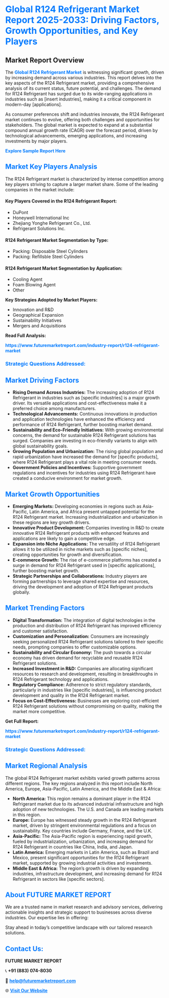<h1 style="color: #007BFF;">Global R124 Refrigerant Market Report 2025-2033: Driving Factors, Growth Opportunities, and Key Players</h1>

<section id="overview">
<h2>Market Report Overview</h2>
<p>The <a href="https://www.futuremarketreport.com/industry-report/r124-refrigerant-market" style="color: #007BFF; text-decoration: none;"><strong>Global R124 Refrigerant Market</strong></a> is witnessing significant growth, driven by increasing demand across various industries. This report delves into the key aspects of the R124 Refrigerant market, providing a comprehensive analysis of its current status, future potential, and challenges. The demand for R124 Refrigerant has surged due to its wide-ranging applications in industries such as [insert industries], making it a critical component in modern-day [applications].</p>
<p>As consumer preferences shift and industries innovate, the R124 Refrigerant market continues to evolve, offering both challenges and opportunities for stakeholders. The global market is expected to expand at a substantial compound annual growth rate (CAGR) over the forecast period, driven by technological advancements, emerging applications, and increasing investments by major players.</p>
</section>

<section id="overview">
<p><a href="https://www.futuremarketreport.com/request-sample/reportId=87634" style="color: #007BFF; text-decoration: none;"><strong>Explore Sample Report Here</strong></a></p>
</section>

<section id="key-players">
<h2 style="color: #007BFF;">Market Key Players Analysis</h2>
<p>The R124 Refrigerant market is characterized by intense competition among key players striving to capture a larger market share. Some of the leading companies in the market include:</p>
<h4>Key Players Covered in the R124 Refrigerant Report:</h4>
<ul><li>DuPont</li><li>Honeywell International Inc</li><li>Zhejiang Yonghe Refrigerant Co., Ltd.</li><li>Refrigerant Solutions Inc.</li></ul>
<h4>R124 Refrigerant Market Segmentation by Type:</h4>
<ul><li>Packing: Disposable Steel Cylinders</li><li>Packing: Refillsble Steel Cylinders</li></ul>

<h4>R124 Refrigerant Market Segmentation by Application:</h4>
<ul><li>Cooling Agent</li><li>Foam Blowing Agent</li><li>Other</li></ul>
<p><strong>Key Strategies Adopted by Market Players:</strong></p>
<ul>
<li>Innovation and R&D</li>
<li>Geographical Expansion</li>
<li>Sustainability Initiatives</li>
<li>Mergers and Acquisitions</li>
</ul>
</section>

<section>
<p><strong>Read Full Analysis: </strong></p><a href="https://www.futuremarketreport.com/industry-report/r124-refrigerant-market" style="color: #007BFF; text-decoration: none;"><strong>https://www.futuremarketreport.com/industry-report/r124-refrigerant-market</strong></a>
<h3 style="color: #007BFF;">Strategic Questions Addressed:</h3>
</section>

<section id="driving-factors">
<h2 style="color: #007BFF;">Market Driving Factors</h2>
<ul>
<li><strong>Rising Demand Across Industries:</strong> The increasing adoption of R124 Refrigerant in industries such as [specific industries] is a major growth driver. Its versatile applications and cost-effectiveness make it a preferred choice among manufacturers.</li>
<li><strong>Technological Advancements:</strong> Continuous innovations in production and application technologies have enhanced the efficiency and performance of R124 Refrigerant, further boosting market demand.</li>
<li><strong>Sustainability and Eco-Friendly Initiatives:</strong> With growing environmental concerns, the demand for sustainable R124 Refrigerant solutions has surged. Companies are investing in eco-friendly variants to align with global sustainability goals.</li>
<li><strong>Growing Population and Urbanization:</strong> The rising global population and rapid urbanization have increased the demand for [specific products], where R124 Refrigerant plays a vital role in meeting consumer needs.</li>
<li><strong>Government Policies and Incentives:</strong> Supportive government regulations and incentives for industries using R124 Refrigerant have created a conducive environment for market growth.</li>
</ul>
</section>

<section id="growth-opportunities">
<h2 style="color: #007BFF;">Market Growth Opportunities</h2>
<ul>
<li><strong>Emerging Markets:</strong> Developing economies in regions such as Asia-Pacific, Latin America, and Africa present untapped potential for the R124 Refrigerant market. Increasing industrialization and urbanization in these regions are key growth drivers.</li>
<li><strong>Innovative Product Development:</strong> Companies investing in R&D to create innovative R124 Refrigerant products with enhanced features and applications are likely to gain a competitive edge.</li>
<li><strong>Expansion into Niche Applications:</strong> The versatility of R124 Refrigerant allows it to be utilized in niche markets such as [specific niches], creating opportunities for growth and diversification.</li>
<li><strong>E-commerce Growth:</strong> The rise of e-commerce platforms has created a surge in demand for R124 Refrigerant used in [specific applications], further boosting market growth.</li>
<li><strong>Strategic Partnerships and Collaborations:</strong> Industry players are forming partnerships to leverage shared expertise and resources, driving the development and adoption of R124 Refrigerant products globally.</li>
</ul>
</section>

<section id="trending-factors">
<h2 style="color: #007BFF;">Market Trending Factors</h2>
<ul>
<li><strong>Digital Transformation:</strong> The integration of digital technologies in the production and distribution of R124 Refrigerant has improved efficiency and customer satisfaction.</li>
<li><strong>Customization and Personalization:</strong> Consumers are increasingly seeking personalized R124 Refrigerant solutions tailored to their specific needs, prompting companies to offer customizable options.</li>
<li><strong>Sustainability and Circular Economy:</strong> The push towards a circular economy has driven demand for recyclable and reusable R124 Refrigerant solutions.</li>
<li><strong>Increased Investment in R&D:</strong> Companies are allocating significant resources to research and development, resulting in breakthroughs in R124 Refrigerant technology and applications.</li>
<li><strong>Regulatory Compliance:</strong> Adherence to strict regulatory standards, particularly in industries like [specific industries], is influencing product development and quality in the R124 Refrigerant market.</li>
<li><strong>Focus on Cost-Effectiveness:</strong> Businesses are exploring cost-efficient R124 Refrigerant solutions without compromising on quality, making the market more competitive.</li>
</ul>
</section>

<section>
<p><strong>Get Full Report: </strong></p><a href="https://www.futuremarketreport.com/industry-report/r124-refrigerant-market" style="color: #007BFF; text-decoration: none;"><strong>https://www.futuremarketreport.com/industry-report/r124-refrigerant-market</strong></a>
<h3 style="color: #007BFF;">Strategic Questions Addressed:</h3>
</section>


<section id="regional-analysis">
<h2 style="color: #007BFF;">Market Regional Analysis</h2>
<p>The global R124 Refrigerant market exhibits varied growth patterns across different regions. The key regions analyzed in this report include North America, Europe, Asia-Pacific, Latin America, and the Middle East & Africa:</p>
<ul>
<li><strong>North America:</strong> This region remains a dominant player in the R124 Refrigerant market due to its advanced industrial infrastructure and high adoption of new technologies. The U.S. and Canada are leading markets in this region.</li>
<li><strong>Europe:</strong> Europe has witnessed steady growth in the R124 Refrigerant market, driven by stringent environmental regulations and a focus on sustainability. Key countries include Germany, France, and the U.K.</li>
<li><strong>Asia-Pacific:</strong> The Asia-Pacific region is experiencing rapid growth, fueled by industrialization, urbanization, and increasing demand for R124 Refrigerant in countries like China, India, and Japan.</li>
<li><strong>Latin America:</strong> Emerging markets in Latin America, such as Brazil and Mexico, present significant opportunities for the R124 Refrigerant market, supported by growing industrial activities and investments.</li>
<li><strong>Middle East & Africa:</strong> The region’s growth is driven by expanding industries, infrastructure development, and increasing demand for R124 Refrigerant in sectors like [specific sectors].</li>
</ul>
</section>

<footer>
<h2 style="color: #007BFF;">About FUTURE MARKET REPORT</h2>
<p>We are a trusted name in market research and advisory services, delivering actionable insights and strategic support to businesses across diverse industries. Our expertise lies in offering:</p>

<p>Stay ahead in today’s competitive landscape with our tailored research solutions.</p>

<h2 style="color: #007BFF;">Contact Us:</h2>
<p><strong>FUTURE MARKET REPORT</strong></p>
<p>📞 <strong>+91 (883) 074-8030</strong></p>
<p>📧 <strong><a href="mailto:help@futuremarketreport.com" style="color: #007BFF;">help@futuremarketreport.com</a></strong></p>
<p>🌐 <strong><a href="https://www.futuremarketreport.com/" style="color: #007BFF;">Visit Our Website</a></strong></p>
</footer>